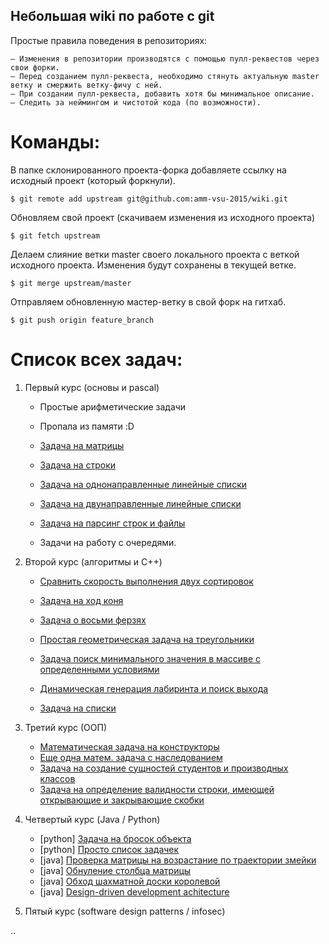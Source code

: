 ## Небольшая wiki по работе с git


Простые правила поведения в репозиториях:
```
– Изменения в репозитории производятся с помощью пулл-реквестов через свои форки.
– Перед созданием пулл-реквеста, необходимо стянуть актуальную master ветку и смержить ветку-фичу с ней.
– При создании пулл-реквеста, добавить хотя бы минимальное описание.
– Следить за неймингом и чистотой кода (по возможности).
```


Команды:
========

В папке склонированного проекта-форка добавляете ссылку на исходный проект (который форкнули).

```Shell
$ git remote add upstream git@github.com:amm-vsu-2015/wiki.git
```

Обновляем свой проект (скачиваем изменения из исходного проекта)

```Shell
$ git fetch upstream
```

Делаем слияние ветки master своего локального проекта с веткой исходного проекта.
Изменения будут сохранены в текущей ветке.

```Shell
$ git merge upstream/master
```

Отправляем обновленную мастер-ветку в свой форк на гитхаб.

```Shell
$ git push origin feature_branch
```



# Список всех задач:

1. Первый курс (основы и pascal)
   - Простые арифметические задачи
   - Пропала из памяти :D
   - [Задача на матрицы](https://github.com/amm-vsu-2015/1y1s_basic/tree/master/task3)
   - [Задача на строки](https://github.com/amm-vsu-2015/1y1s_basic/tree/master/task4)

   - [Задача на однонаправленные линейные списки](https://github.com/amm-vsu-2015/1y2s_basis/tree/master/task1)
   - [Задача на двунаправленные линейные списки](https://github.com/amm-vsu-2015/1y2s_basis/tree/master/task2)
   - [Задача на парсинг строк и файлы](https://github.com/amm-vsu-2015/1y2s_basis/tree/master/task3)
   - Задачи на работу с очередями.

2. Второй курс (алгоритмы и C++)
   - [Сравнить скорость выполнения двух сортировок](https://github.com/amm-vsu-2015/2y1s_algorithms/tree/master/task1)
   - [Задача на ход коня](https://github.com/amm-vsu-2015/2y1s_algorithms/tree/master/task2)
   - [Задача о восьми ферзях](https://github.com/amm-vsu-2015/2y1s_algorithms/tree/master/task3)

   - [Простая геометрическая задача на треугольники](https://github.com/amm-vsu-2015/2y2s_cpp/tree/master/task1)
   - [Задача поиск минимального значения в массиве с определенными условиями](https://github.com/amm-vsu-2015/2y2s_cpp/tree/master/task2)
   - [Динамическая генерация лабиринта и поиск выхода](https://github.com/amm-vsu-2015/2y2s_cpp/tree/master/task3)
   - [Задача на списки](https://github.com/amm-vsu-2015/2y2s_cpp/tree/master/task4)

3. Третий курс (ООП)

   - [Математическая задача на конструкторы](https://github.com/amm-vsu-2015/3y1s_oop/tree/master/task1)
   - [Еще одна матем. задача с наследованием](https://github.com/amm-vsu-2015/3y1s_oop/tree/master/task2)
   - [Задача на создание сущностей студентов и производных классов](https://github.com/amm-vsu-2015/3y1s_oop/tree/master/task3)
   - [Задача на определение валидности строки, имеющей открывающие и закрывающие скобки](https://github.com/amm-vsu-2015/3y1s_oop/tree/master/task4)

4. Четвертый курс (Java / Python)

   - [python] [Задача на бросок объекта](https://github.com/amm-vsu-2015/4y1s_python/tree/master/homeworks/hw3)
   - [python] [Просто список задачек](https://github.com/amm-vsu-2015/4y1s_python/tree/master/homeworks/hw4)
   - [java] [Проверка матрицы на возрастание по траектории змейки](https://github.com/amm-vsu-2015/4y1s_java/tree/master/labs/easy_level/LinearSequenceMatrix)
   - [java] [Обнуление столбца матрицы](https://github.com/amm-vsu-2015/4y1s_java/tree/master/labs/easy_level/MatrixZeroing)
   - [java] [Обход шахматной доски королевой](https://github.com/amm-vsu-2015/4y1s_java/tree/master/labs/mid_level/QueensBoard)
   - [java] [Design-driven development achitecture](https://github.com/amm-vsu-2015/outsource/tree/master/le/4th_course/java/RabbitBag)


5. Пятый курс (software design patterns / infosec)

..
